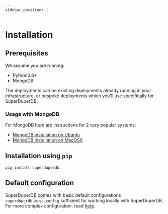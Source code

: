 ```yaml
---
sidebar_position: 1
---
```


# Installation

## Prerequisites

We assume you are running:

- Python3.8+
- MongoDB

The deployments can be existing deployments already running in your infrastructure, or
bespoke deployments which you'll use specifically for SuperDuperDB.

### Usage with MongoDB

For MongoDB here are instructions for 2 very popular systems:

- [MongoDB installation on Ubuntu](https://www.mongodb.com/docs/manual/tutorial/install-mongodb-on-ubuntu)
- [MongoDB installation on MacOSX](https://www.mongodb.com/docs/manual/tutorial/install-mongodb-on-os-x/)

## Installation using `pip`

`pip install superduperdb`

## Default configuration

SuperDuperDB comes with basic default configurations `superduperdb.misc.config` sufficient for working locally with SuperDuperDB. For more complex configuration, read [here](configuration).
